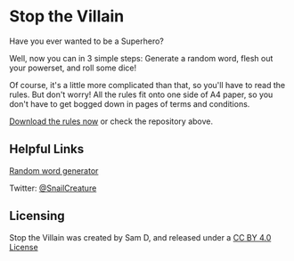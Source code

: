 # Stop the Villain

Have you ever wanted to be a Superhero?

Well, now you can in 3 simple steps: Generate a random word, flesh out your powerset, and roll some dice!

Of course, it's a little more complicated than that, so you'll have to read the rules. But don't worry! All the rules fit onto one side of A4 paper, so you don't have to get bogged down in pages of terms and conditions.

[Download the rules now](https://github.com/SnailCreature/stopthevillain/raw/master/StopTheVillainVer0-4-beta.pdf) or check the repository above.

## Helpful Links
[Random word generator](https://www.textfixer.com/tools/random-words.php)

Twitter: [@SnailCreature](https://twitter.com/SnailCreature)

## Licensing

Stop the Villain was created by Sam D, and released under a [CC BY 4.0 License](https://creativecommons.org/licenses/by/4.0/)
